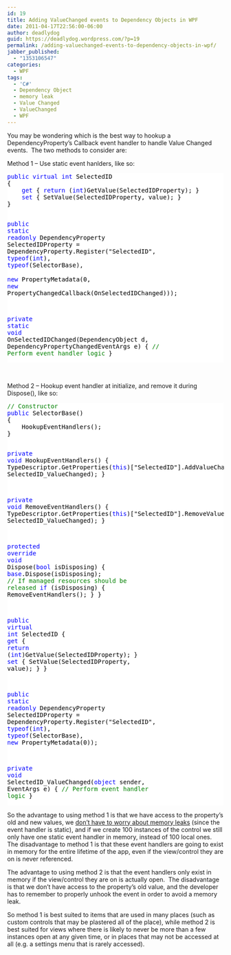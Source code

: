 ```yaml
---
id: 19
title: Adding ValueChanged events to Dependency Objects in WPF
date: 2011-04-17T22:56:00-06:00
author: deadlydog
guid: https://deadlydog.wordpress.com/?p=19
permalink: /adding-valuechanged-events-to-dependency-objects-in-wpf/
jabber_published:
  - "1353106547"
categories:
  - WPF
tags:
  - 'C#'
  - Dependency Object
  - memory leak
  - Value Changed
  - ValueChanged
  - WPF
---
```

You may be wondering which is the best way to hookup a DependencyProperty&#8217;s Callback event handler to handle Value Changed events.&#160; The two methods to consider are:

Method 1 &#8211; Use static event hanlders, like so:

<div style="color:black;background-color:white;">
  <pre><span style="color:blue;">public</span> <span style="color:blue;">virtual</span> <span style="color:blue;">int</span> SelectedID
{
	<span style="color:blue;">get</span> { <span style="color:blue;">return</span> (<span style="color:blue;">int</span>)GetValue(SelectedIDProperty); }
	<span style="color:blue;">set</span> { SetValue(SelectedIDProperty, value); }
}

<span style="color:blue;">public</span> <span style="color:blue;">static</span> <span style="color:blue;">readonly</span> DependencyProperty SelectedIDProperty =
	DependencyProperty.Register(<span>"SelectedID"</span>, <span style="color:blue;">typeof</span>(<span style="color:blue;">int</span>), <span style="color:blue;">typeof</span>(SelectorBase),
<span style="font-size:11pt;font-family:&#039;color:blue;line-height:115%;"><span>&#160;&#160;&#160;&#160;&#160;&#160;&#160;&#160;&#160;&#160;&#160;&#160;&#160;&#160;&#160; </span></span><span style="color:blue;">new</span> PropertyMetadata(0, <span style="color:blue;">new</span> PropertyChangedCallback(OnSelectedIDChanged)));

<span style="color:blue;">private</span> <span style="color:blue;">static</span> <span style="color:blue;">void</span> OnSelectedIDChanged(DependencyObject d, DependencyPropertyChangedEventArgs e)
{
	<span style="color:green;">// Perform event handler logic</span>
}</pre>
</div>

&#160;

Method 2 &#8211; Hookup event handler at initialize, and remove it during Dispose(), like so:

<div style="color:black;background-color:white;">
  <pre><span style="color:green;">// Constructor</span>
<span style="color:blue;">public</span> SelectorBase()
{
	HookupEventHandlers();
}

<span style="color:blue;">private</span> <span style="color:blue;">void</span> HookupEventHandlers()
{
	TypeDescriptor.GetProperties(<span style="color:blue;">this</span>)[<span>"SelectedID"</span>].AddValueChanged(<span style="color:blue;">this</span>, SelectedID_ValueChanged);
}

<span style="color:blue;">private</span> <span style="color:blue;">void</span> RemoveEventHandlers()
{
	TypeDescriptor.GetProperties(<span style="color:blue;">this</span>)[<span>"SelectedID"</span>].RemoveValueChanged(<span style="color:blue;">this</span>, SelectedID_ValueChanged);
}

<span style="color:blue;">protected</span> <span style="color:blue;">override</span> <span style="color:blue;">void</span> Dispose(<span style="color:blue;">bool</span> isDisposing)
{
	<span style="color:blue;">base</span>.Dispose(isDisposing);
	<span style="color:green;">// If managed resources should be released</span>
	<span style="color:blue;">if</span> (isDisposing)
	{
		RemoveEventHandlers();
	}
}

<span style="color:blue;">public</span> <span style="color:blue;">virtual</span> <span style="color:blue;">int</span> SelectedID
{
	<span style="color:blue;">get</span> { <span style="color:blue;">return</span> (<span style="color:blue;">int</span>)GetValue(SelectedIDProperty); }
	<span style="color:blue;">set</span> { SetValue(SelectedIDProperty, value); }
}

<span style="color:blue;">public</span> <span style="color:blue;">static</span> <span style="color:blue;">readonly</span> DependencyProperty SelectedIDProperty =
	DependencyProperty.Register(<span>"SelectedID"</span>, <span style="color:blue;">typeof</span>(<span style="color:blue;">int</span>), <span style="color:blue;">typeof</span>(SelectorBase), <span style="color:blue;">new</span> PropertyMetadata(0));

<span style="color:blue;">private</span> <span style="color:blue;">void</span> SelectedID_ValueChanged(<span style="color:blue;">object</span> sender, EventArgs e)
{
	<span style="color:green;">// Perform event handler logic</span>
}</pre>
</div>

So the advantage to using method 1 is that we have access to the property&#8217;s old and new values, we <a href="http://social.msdn.microsoft.com/Forums/en-US/wpf/thread/6f18c879-6ea4-4473-b316-30c4fd5f43b5" target="_blank">don&#8217;t have to worry about memory leaks</a> (since the event handler is static), and if we create 100 instances of the control we still only have one static event handler in memory, instead of 100 local ones.&#160; The disadvantage to method 1 is that these event handlers are going to exist in memory for the entire lifetime of the app, even if the view/control they are on is never referenced.

The advantage to using method 2 is that the event handlers only exist in memory if the view/control they are on is actually open.&#160; The disadvantage is that we don&#8217;t have access to the property&#8217;s old value, and the developer has to remember to properly unhook the event in order to avoid a memory leak.

So method 1 is best suited to items that are used in many places (such as custom controls that may be plastered all of the place), while method 2 is best suited for views where there is likely to never be more than a few instances open at any given time, or in places that may not be accessed at all (e.g. a settings menu that is rarely accessed).
